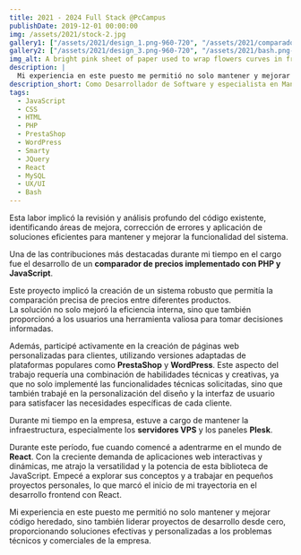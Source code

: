 ```yaml
---
title: 2021 - 2024 Full Stack @PcCampus
publishDate: 2019-12-01 00:00:00
img: /assets/2021/stock-2.jpg
gallery1: ["/assets/2021/design_1.png-960-720", "/assets/2021/comparador.png-960-720", "/assets/2021/design_2.png-960-720", "/assets/2021/code.png-960-720" ]
gallery2: ["/assets/2021/design_3.png-960-720", "/assets/2021/bash.png-960-720"]
img_alt: A bright pink sheet of paper used to wrap flowers curves in front of rich blue background
description: |
  Mi experiencia en este puesto me permitió no solo mantener y mejorar código heredado, sino también liderar proyectos de desarrollo desde cero, proporcionando soluciones efectivas y personalizadas a los problemas técnicos y comerciales de la empresa.
description_short: Como Desarrollador de Software y especialista en Mantenimiento de Sistemas, tuve la responsabilidad clave de gestionar y mejorar el código base heredado de la organización.
tags:
  - JavaScript
  - CSS
  - HTML
  - PHP
  - PrestaShop
  - WordPress
  - Smarty
  - JQuery
  - React
  - MySQL
  - UX/UI
  - Bash
---
```


Esta labor implicó la revisión y análisis profundo del código existente, identificando áreas de mejora, corrección de errores y aplicación de soluciones eficientes para mantener y mejorar la funcionalidad del sistema.

Una de las contribuciones más destacadas durante mi tiempo en el cargo fue el desarrollo de un **comparador de precios implementado con PHP y JavaScript**. 

Este proyecto implicó la creación de un sistema robusto que permitía la comparación precisa de precios entre diferentes productos.  
La solución no solo mejoró la eficiencia interna, sino que también proporcionó a los usuarios una herramienta valiosa para tomar decisiones informadas.

Además, participé activamente en la creación de páginas web personalizadas para clientes, utilizando versiones adaptadas de plataformas populares como **PrestaShop** y **WordPress**. Este aspecto del trabajo requería una combinación de habilidades técnicas y creativas, ya que no solo implementé las funcionalidades técnicas solicitadas, sino que también trabajé en la personalización del diseño y la interfaz de usuario para satisfacer las necesidades específicas de cada cliente.

Durante mi tiempo en la empresa, estuve a cargo de mantener la infraestructura, especialmente los **servidores VPS** y los paneles **Plesk**.

Durante este período, fue cuando comencé a adentrarme en el mundo de **React**. Con la creciente demanda de aplicaciones web interactivas y dinámicas, me atrajo la versatilidad y la potencia de esta biblioteca de JavaScript. Empecé a explorar sus conceptos y a trabajar en pequeños proyectos personales, lo que marcó el inicio de mi trayectoria en el desarrollo frontend con React.

Mi experiencia en este puesto me permitió no solo mantener y mejorar código heredado, sino también liderar proyectos de desarrollo desde cero, proporcionando soluciones efectivas y personalizadas a los problemas técnicos y comerciales de la empresa.
